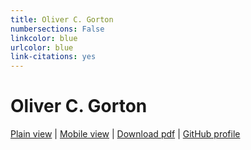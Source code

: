 ```yaml
---
title: Oliver C. Gorton
numbersections: False
linkcolor: blue
urlcolor: blue
link-citations: yes
---
```

# Oliver C. Gorton
[Plain view](index.html) | [Mobile view](mobile.html) | [Download pdf](gorton.pdf) | [GitHub profile](https://github.com/ogorton)
